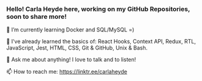 ### Hello! Carla Heyde here, working on my GitHub Repositories, soon to share more!

🤔 I’m currently learning Docker and SQL/MySQL =)
   
🌱 I've already learned the basics of: React Hooks, Context API, Redux, RTL, JavaScript, Jest, HTML, CSS, Git & GitHub, Unix & Bash.

💬 Ask me about anything! I love to talk and to listen!

📫 How to reach me: https://linktr.ee/carlaheyde




<!--
**cjheyde/cjheyde** is a ✨ _special_ ✨ repository because its `README.md` (this file) appears on your GitHub profile.

Here are some ideas to get you started:

- 🔭 I’m currently working on ...
- 🌱 I’m currently learning ...
- 👯 I’m looking to collaborate on ...
- 🤔 I’m looking for help with ...
- 💬 Ask me about ...
- 📫 How to reach me: ...
- 😄 Pronouns: ...
- ⚡ Fun fact: ...
-->

